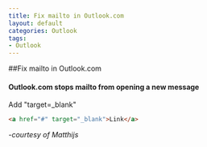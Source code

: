 ```yaml
---
title: Fix mailto in Outlook.com
layout: default
categories: Outlook
tags: 
- Outlook
---
```


##Fix mailto in Outlook.com
####	Outlook.com stops mailto from opening a new message

Add "target=_blank"

```html
<a href="#" target="_blank">Link</a>
```

<em>-courtesy of Matthijs</em>